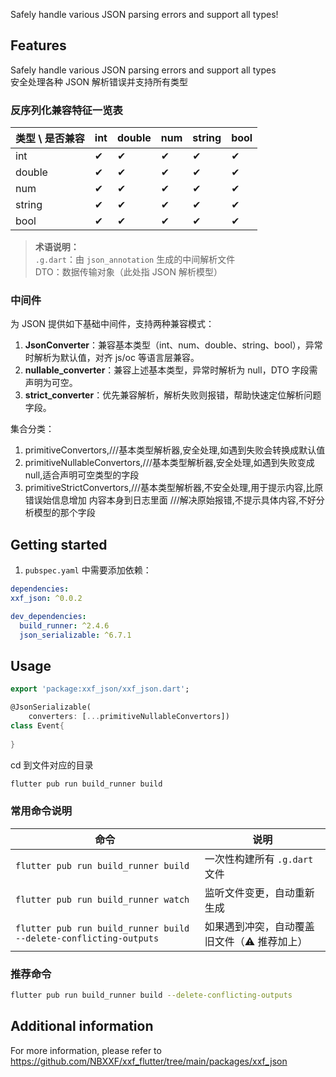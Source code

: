 <!--
This README describes the package. If you publish this package to pub.dev,
this README's contents appear on the landing page for your package.

For information about how to write a good package README, see the guide for
[writing package pages](https://dart.dev/tools/pub/writing-package-pages).

For general information about developing packages, see the Dart guide for
[creating packages](https://dart.dev/guides/libraries/create-packages)
and the Flutter guide for
[developing packages and plugins](https://flutter.dev/to/develop-packages).
-->

Safely handle various JSON parsing errors and support all types!

## Features

Safely handle various JSON parsing errors and support all types  
安全处理各种 JSON 解析错误并支持所有类型

### 反序列化兼容特征一览表

| 类型 \ 是否兼容 | int | double | num | string | bool |
|------------------|-----|--------|-----|--------|------|
| int              | ✔   | ✔      | ✔   | ✔      | ✔    |
| double           | ✔   | ✔      | ✔   | ✔      | ✔    |
| num              | ✔   | ✔      | ✔   | ✔      | ✔    |
| string           | ✔   | ✔      | ✔   | ✔      | ✔    |
| bool             | ✔   | ✔      | ✔   | ✔      | ✔    |

> **术语说明：**  
> `.g.dart`：由 `json_annotation` 生成的中间解析文件  
> DTO：数据传输对象（此处指 JSON 解析模型）

### 中间件

为 JSON 提供如下基础中间件，支持两种兼容模式：

1. **JsonConverter**：兼容基本类型（int、num、double、string、bool），异常时解析为默认值，对齐 js/oc 等语言层兼容。
2. **nullable_converter**：兼容上述基本类型，异常时解析为 null，DTO 字段需声明为可空。
3. **strict_converter**：优先兼容解析，解析失败则报错，帮助快速定位解析问题字段。


集合分类： 
1. primitiveConvertors,///基本类型解析器,安全处理,如遇到失败会转换成默认值
2. primitiveNullableConvertors,///基本类型解析器,安全处理,如遇到失败变成null,适合声明可空类型的字段
3. primitiveStrictConvertors,///基本类型解析器,不安全处理,用于提示内容,比原错误始信息增加 内容本身到日志里面
   ///解决原始报错,不提示具体内容,不好分析模型的那个字段
## Getting started

1. `pubspec.yaml` 中需要添加依赖：

```yaml
dependencies:
xxf_json: ^0.0.2

dev_dependencies:
  build_runner: ^2.4.6
  json_serializable: ^6.7.1
```

## Usage

```dart
export 'package:xxf_json/xxf_json.dart';

@JsonSerializable(
    converters: [...primitiveNullableConvertors])
class Event{
  
}
```
cd 到文件对应的目录
```bash
flutter pub run build_runner build
```

### 常用命令说明

| 命令 | 说明 |
|------|------|
| `flutter pub run build_runner build` | 一次性构建所有 `.g.dart` 文件 |
| `flutter pub run build_runner watch` | 监听文件变更，自动重新生成 |
| `flutter pub run build_runner build --delete-conflicting-outputs` | 如果遇到冲突，自动覆盖旧文件（⚠ 推荐加上） |

### 推荐命令

```bash
flutter pub run build_runner build --delete-conflicting-outputs
```

## Additional information

For more information, please refer to https://github.com/NBXXF/xxf_flutter/tree/main/packages/xxf_json
